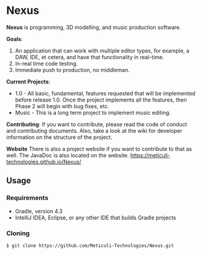# Nexus
**Nexus** is programming, 3D modelling, and music production software.

**Goals**: 
1. An application that can work with multiple editor types, for example, a DAW, IDE, et cetera, and have that functionality in real-time.
2. In-real time code testing.
3. Immediate push to production, no middleman.

**Current Projects**:
* 1.0 - All basic, fundamental, features requested that will be implemented before release 1.0. Once the project implements all the features, then Phase 2 will begin with bug fixes, etc. 
* Music - This is a long term project to implement music editing.

**Contributing**:
If you want to contribute, please read the code of conduct and contributing documents. Also, take a look at the wiki for developer information on the structure of the project.

**Website**
There is also a project website if you want to contribute to that as well. 
The JavaDoc is also located on the website.
https://meticuli-technologies.github.io/Nexus/

## Usage
### Requirements
- Gradle, version 4.3
- IntelliJ IDEA, Eclipse, or any other IDE that builds Gradle projects
### Cloning
```
$ git clone https://github.com/Meticuli-Technologies/Nexus.git
```

